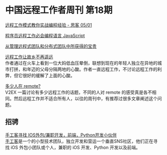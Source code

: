 # 中国远程工作者周刊 第18期

[远程工作模式教你实战编程经验 - 思客 05/01][a1]  

[程序员远程工作必会编程语言 JavaScript][a2]  

[从管理远程式团队和分布式团队中所获得的宝贵][a3]  

[远程工作让故乡不再遥远][a4]  
作者通过在火车上看到一位大妈低血压晕倒，联想到现在的年轻人独立在异地的城市打拼，和年迈的父母分隔两地的心酸。作者一直远程工作，不讨论远程工作的利弊，但它很好的缓解了上面的心酸。

[多少人在 remote?][a5]  
V2EX 一篇讨论有多少远程工作的话题，不同的人对 remote 的感受真是各不相同。然后远程工作并不适合所有人，以往的周刊中，有推荐过很多文章阐述这个问题。

## 招骋

[手工客寻找 IOS外包/兼职开发，前端，Python开发小伙伴][h1]  
[手工客]是一个的小型技术团队，独立开发和营运一个垂直SNS社区，他们正在寻找 iOS 外包小团队或个人，兼职的 iOS 开发、Python 开发以及前端。

[a1]: https://www.v2ex.com/t/184894
[a2]: http://mt.sohu.com/20150421/n411628661.shtml
[a3]: http://www.goselect.net/a/tuanduiguanli/20150416/1473.html
[a4]: http://likaiwen.cn/post/draft/yuan-cheng-gong-zuo-rang-gu-xiang-bu-zai-yao-yuan
[a5]: http://www.v2ex.com/t/184904


[h1]: http://yizaoyiwan.com/discussion/396/

[手工客]: http://sogoke.com